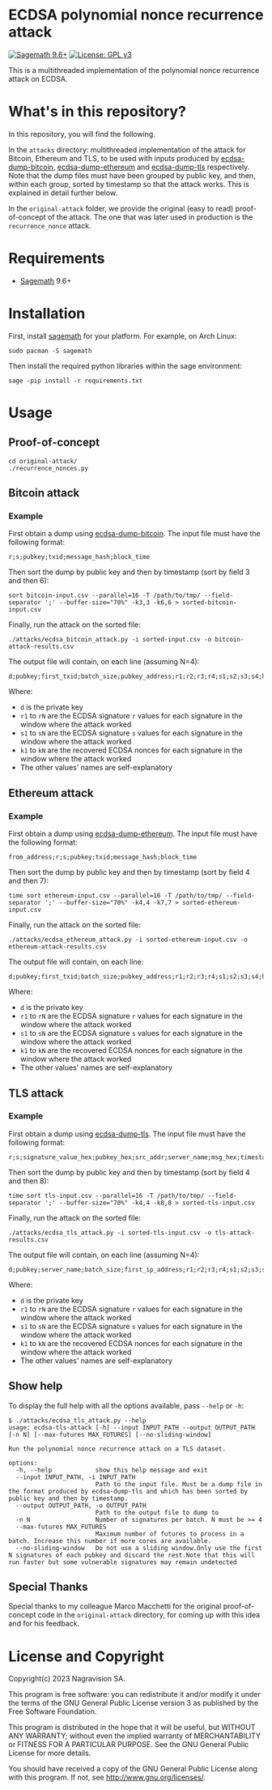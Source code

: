 # ECDSA polynomial nonce recurrence attack

[![Sagemath 9.6+](https://img.shields.io/badge/sagemath-9.6+-blue.svg)](https://www.sagemath.org/index.html) [![License: GPL v3](https://img.shields.io/badge/license-GPL%20v3-blue.svg)](http://www.gnu.org/licenses/gpl-3.0)

This is a multithreaded implementation of the polynomial nonce recurrence attack on ECDSA.

# What's in this repository?

In this repository, you will find the following.

In the `attacks` directory: multithreaded implementation of the attack for Bitcoin, Ethereum and TLS,
to be used with inputs produced by
[ecdsa-dump-bitcoin](https://github.com/kudelskisecurity/ecdsa-dump-bitcoin),
[ecdsa-dump-ethereum](https://github.com/kudelskisecurity/ecdsa-dump-ethereum) and
[ecdsa-dump-tls](https://github.com/kudelskisecurity/ecdsa-dump-tls)
respectively.
Note that the dump files must have been grouped by public key, and then, within each group, sorted by timestamp so that
the attack works. This is explained in detail further below.

In the `original-attack` folder, we provide the original (easy to read) proof-of-concept of the attack.
The one that was later used in production is the `recurrence_nonce` attack.

# Requirements

* [Sagemath](https://www.sagemath.org/) 9.6+

# Installation

First, install [sagemath](https://www.sagemath.org/) for your platform.
For example, on Arch Linux:

```
sudo pacman -S sagemath
```

Then install the required python libraries within the sage environment:

```
sage -pip install -r requirements.txt
```

# Usage

## Proof-of-concept

```
cd original-attack/
./recurrence_nonces.py
```

## Bitcoin attack

### Example

First obtain a dump using [ecdsa-dump-bitcoin](https://github.com/kudelskisecurity/ecdsa-dump-bitcoin).
The input file must have the following format:

```
r;s;pubkey;txid;message_hash;block_time
```

Then sort the dump by public key and then by timestamp (sort by field 3 and then 6):

```
sort bitcoin-input.csv --parallel=16 -T /path/to/tmp/ --field-separator ';' --buffer-size="70%" -k3,3 -k6,6 > sorted-bitcoin-input.csv
```

Finally, run the attack on the sorted file:

```
./attacks/ecdsa_bitcoin_attack.py -i sorted-input.csv -o bitcoin-attack-results.csv
```

The output file will contain, on each line (assuming N=4):

```
d;pubkey;first_txid;batch_size;pubkey_address;r1;r2;r3;r4;s1;s2;s3;s4;hash1;hash2;hash3;hash4;k1;k2;k3;k4;block_time1;block_time2;block_time3;block_time4"
```

Where:

* `d` is the private key
* `r1` to `rN` are the ECDSA signature `r` values for each signature in the window where the attack worked
* `s1` to `sN` are the ECDSA signature `s` values for each signature in the window where the attack worked
* `k1` to `kN` are the recovered ECDSA nonces for each signature in the window where the attack worked
* The other values' names are self-explanatory

## Ethereum attack

### Example

First obtain a dump using [ecdsa-dump-ethereum](https://github.com/kudelskisecurity/ecdsa-dump-ethereum).
The input file must have the following format:

```
from_address;r;s;pubkey;txid;message_hash;block_time
```

Then sort the dump by public key and then by timestamp (sort by field 4 and then 7):

```
time sort ethereum-input.csv --parallel=16 -T /path/to/tmp/ --field-separator ';' --buffer-size="70%" -k4,4 -k7,7 > sorted-ethereum-input.csv
```

Finally, run the attack on the sorted file:

```
./attacks/ecdsa_ethereum_attack.py -i sorted-ethereum-input.csv -o ethereum-attack-results.csv
```

The output file will contain, on each line:

```
d;pubkey;first_txid;batch_size;pubkey_address;r1;r2;r3;r4;s1;s2;s3;s4;hash1;hash2;hash3;hash4;k1;k2;k3;k4;block_time1;block_time2;block_time3;block_time4"
```

Where:

* `d` is the private key
* `r1` to `rN` are the ECDSA signature `r` values for each signature in the window where the attack worked
* `s1` to `sN` are the ECDSA signature `s` values for each signature in the window where the attack worked
* `k1` to `kN` are the recovered ECDSA nonces for each signature in the window where the attack worked
* The other values' names are self-explanatory

## TLS attack

### Example

First obtain a dump using [ecdsa-dump-tls](https://github.com/kudelskisecurity/ecdsa-dump-tls).
The input file must have the following format:

```
r;s;signature_value_hex;pubkey_hex;src_addr;server_name;msg_hex;timestamp

```

Then sort the dump by public key and then by timestamp (sort by field 4 and then 8):

```
time sort tls-input.csv --parallel=16 -T /path/to/tmp/ --field-separator ';' --buffer-size="70%" -k4,4 -k8,8 > sorted-tls-input.csv
```

Finally, run the attack on the sorted file:

```
./attacks/ecdsa_tls_attack.py -i sorted-tls-input.csv -o tls-attack-results.csv
```

The output file will contain, on each line (assuming N=4):

```
d;pubkey;server_name;batch_size;first_ip_address;r1;r2;r3;r4;s1;s2;s3;s4;hash1;hash2;hash3;hash4;k1;k2;k3;k4;timestamp1;timestamp2;timestamp3;timestamp4
```

Where:

* `d` is the private key
* `r1` to `rN` are the ECDSA signature `r` values for each signature in the window where the attack worked
* `s1` to `sN` are the ECDSA signature `s` values for each signature in the window where the attack worked
* `k1` to `kN` are the recovered ECDSA nonces for each signature in the window where the attack worked
* The other values' names are self-explanatory

## Show help

To display the full help with all the options available, pass `--help` or `-h`:

```
$ ./attacks/ecdsa_tls_attack.py --help
usage: ecdsa-tls-attack [-h] --input INPUT_PATH --output OUTPUT_PATH [-n N] [--max-futures MAX_FUTURES] [--no-sliding-window]

Run the polynomial nonce recurrence attack on a TLS dataset.

options:
  -h, --help            show this help message and exit
  --input INPUT_PATH, -i INPUT_PATH
                        Path to the input file. Must be a dump file in the format produced by ecdsa-dump-tls and which has been sorted by public key and then by timestamp.
  --output OUTPUT_PATH, -o OUTPUT_PATH
                        Path to the output file to dump to
  -n N                  Number of signatures per batch. N must be >= 4
  --max-futures MAX_FUTURES
                        Maximum number of futures to process in a batch. Increase this number if more cores are available.
  --no-sliding-window   Do not use a sliding window.Only use the first N signatures of each pubkey and discard the rest.Note that this will run faster but some vulnerable signatures may remain undetected
```

## Special Thanks

Special thanks to my colleague Marco Macchetti for the original proof-of-concept code in the `original-attack`
directory, for coming up with this idea and for his feedback.

# License and Copyright

Copyright(c) 2023 Nagravision SA.

This program is free software: you can redistribute it and/or modify it under the terms of the GNU General Public
License version 3 as published by the Free Software Foundation.

This program is distributed in the hope that it will be useful, but WITHOUT ANY WARRANTY; without even the implied
warranty of MERCHANTABILITY or FITNESS FOR A PARTICULAR PURPOSE. See the GNU General Public License for more details.

You should have received a copy of the GNU General Public License along with this program. If not,
see http://www.gnu.org/licenses/.
